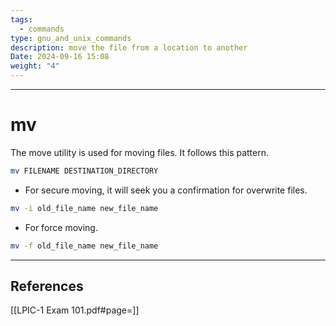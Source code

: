 ```yaml
---
tags:
  - commands
type: gnu_and_unix_commands
description: move the file from a location to another
Date: 2024-09-16 15:08
weight: "4"
---
```


___
# mv

The move utility is used for moving files.
It follows this pattern.
```bash
mv FILENAME DESTINATION_DIRECTORY
```

- For secure moving, it will seek you a confirmation for overwrite files.
```bash
mv -i old_file_name new_file_name
```

- For force moving.
```bash
mv -f old_file_name new_file_name
```


___
## References
[[LPIC-1 Exam 101.pdf#page=]]